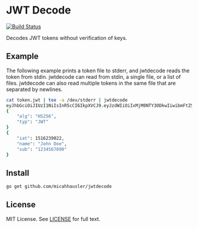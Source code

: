 # JWT Decode

[![Build Status](https://travis-ci.org/micahhausler/jwtdecode.svg?branch=master)](https://travis-ci.org/micahhausler/jwtdecode)

Decodes JWT tokens without verification of keys.

## Example

The following example prints a token file to stderr, and jwtdecode reads the
token from stdin. jwtdecode can read from stdin, a single file, or a list of
files. jwtdecode can also read multiple tokens in the same file that are
separated by newlines.

```bash
cat token.jwt | tee -a /dev/stderr | jwtdecode
eyJhbGciOiJIUzI1NiIsInR5cCI6IkpXVCJ9.eyJzdWIiOiIxMjM0NTY3ODkwIiwibmFtZSI6IkpvaG4gRG9lIiwiaWF0IjoxNTE2MjM5MDIyfQ.SflKxwRJSMeKKF2QT4fwpMeJf36POk6yJV_adQssw5c
{
    "alg": "HS256",
    "typ": "JWT"
}
{
    "iat": 1516239022,
    "name": "John Doe",
    "sub": "1234567890"
}
```

## Install

```bash
go get github.com/micahhausler/jwtdecode
```

## License

MIT License. See [LICENSE](LICENSE) for full text.
